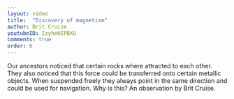 ```yaml
---
layout: video
title:  "Discovery of magnetism"
author: Brit Cruise
youtubeID: IzyheHIPBXU
comments: true
order: 6
--- 
```


Our ancestors noticed that certain rocks where attracted to each other. They also noticed that this force could be transferred onto certain metallic objects. When suspended freely they always point in the same direction and could be used for navigation. Why is this? An observation by Brit Cruise.